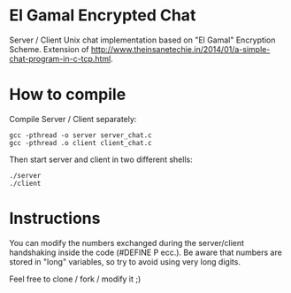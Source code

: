 # El Gamal Encrypted Chat

Server / Client Unix chat implementation based on "El Gamal" Encryption Scheme.
Extension of http://www.theinsanetechie.in/2014/01/a-simple-chat-program-in-c-tcp.html.

# How to compile

Compile Server / Client separately:
```
gcc -pthread -o server server_chat.c
gcc -pthread .o client client_chat.c
```

Then start server and client in two different shells:
```
./server
./client
```
# Instructions

You can modify the numbers exchanged during the server/client handshaking inside the code (#DEFINE P ecc.).
Be aware that numbers are stored in "long" variables, so try to avoid using very long digits.

Feel free to clone / fork / modify it ;)

